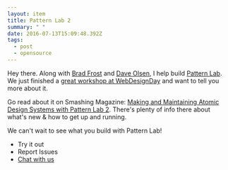 ```yaml
---
layout: item
title: Pattern Lab 2
summary: " "
date: 2016-07-13T15:09:48.392Z
tags:
  - post
  - opensource
---
```

Hey there. Along with [Brad Frost](https://twitter.com/brad_frost "‌") and [Dave Olsen](https://twitter.com/dmolsen "‌"), I help build [Pattern Lab](http://patternlab.io "‌"). We just finished a [great workshop at WebDesignDay](webdesignday.com/atomic-design-workshop.html "‌") and want to tell you more about it.

Go read about it on Smashing Magazine: [Making and Maintaining Atomic Design Systems with Pattern Lab 2](https://www.smashingmagazine.com/2016/07/building-maintaining-atomic-design-systems-pattern-lab/ "‌"). There's plenty of info there about what's new & how to get up and running.

We can't wait to see what you build with Pattern Lab!

- Try it out
- Report Issues
- [Chat with us](https://gitter.im/pattern-lab/general "‌")

‌